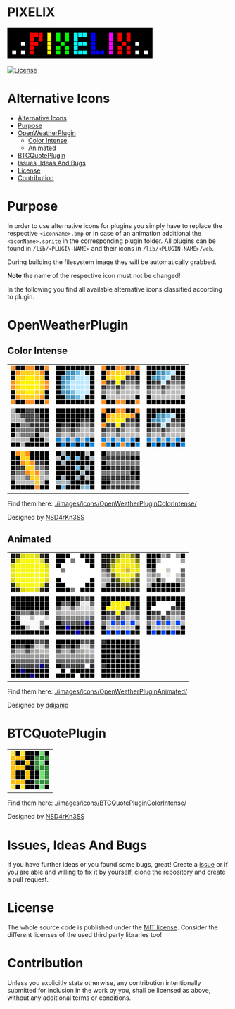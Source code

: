 # PIXELIX <!-- omit in toc -->
![PIXELIX](./images/LogoBlack.png)

[![License](https://img.shields.io/badge/license-MIT-blue.svg)](http://choosealicense.com/licenses/mit/)

# Alternative Icons

- [Alternative Icons](#alternative-icons)
- [Purpose](#purpose)
- [OpenWeatherPlugin](#openweatherplugin)
  - [Color Intense](#color-intense)
  - [Animated](#animated)
- [BTCQuotePlugin](#btcquoteplugin)
- [Issues, Ideas And Bugs](#issues-ideas-and-bugs)
- [License](#license)
- [Contribution](#contribution)

# Purpose

In order to use alternative icons for plugins you simply have to replace the respective ```<iconName>.bmp``` or in case of an animation additional the ```<iconName>.sprite``` in the corresponding plugin folder. All plugins can be found in ```/lib/<PLUGIN-NAME>``` and their icons in ```/lib/<PLUGIN-NAME>/web```.

During building the filesystem image they will be automatically grabbed.

**Note** the name of the respective icon must not be changed!

In the following you find all available alternative icons classified according to plugin.

# OpenWeatherPlugin

## Color Intense

|  |  |  |  |
| -------- | -------- | -------- | -------- |
|![01d](./../doc/images/icons/OpenWeatherPluginColorIntense/preview/01d.png)|![01n](./../doc/images/icons/OpenWeatherPluginColorIntense/preview/01n.png)|![02d](./../doc/images/icons/OpenWeatherPluginColorIntense/preview/02d.png)|![02n](./../doc/images/icons/OpenWeatherPluginColorIntense/preview/02n.png)|
|![04](./../doc/images/icons/OpenWeatherPluginColorIntense/preview/04.png)|![09](./../doc/images/icons/OpenWeatherPluginColorIntense/preview/09.png)|![10d](./../doc/images/icons/OpenWeatherPluginColorIntense/preview/10d.png)|![10n](./../doc/images/icons/OpenWeatherPluginColorIntense/preview/10n.png)|
|![11](./../doc/images/icons/OpenWeatherPluginColorIntense/preview/11.png)|![13](./../doc/images/icons/OpenWeatherPluginColorIntense/preview/13.png)|![50](./../doc/images/icons/OpenWeatherPluginColorIntense/preview/50.png)||

Find them here: [./images/icons/OpenWeatherPluginColorIntense/](./images/icons/OpenWeatherPluginColorIntense/)

Designed by [NSD4rKn3SS](https://github.com/NSD4rKn3SS)

## Animated

|  |  |  |  |
| -------- | -------- | -------- | -------- |
|![01d](./../doc/images/icons/OpenWeatherPluginAnimated/preview/01d.gif)|![01n](./../doc/images/icons/OpenWeatherPluginAnimated/preview/01n.gif)|![02d](./../doc/images/icons/OpenWeatherPluginAnimated/preview/02d.gif)|![02n](./../doc/images/icons/OpenWeatherPluginAnimated/preview/02n.gif)|
|![04](./../doc/images/icons/OpenWeatherPluginAnimated/preview/04.gif)|![09](./../doc/images/icons/OpenWeatherPluginAnimated/preview/09.gif)|![10d](./../doc/images/icons/OpenWeatherPluginAnimated/preview/10d.gif)|![10n](./../doc/images/icons/OpenWeatherPluginAnimated/preview/10n.gif)|
|![11](./../doc/images/icons/OpenWeatherPluginAnimated/preview/11.gif)|![13](./../doc/images/icons/OpenWeatherPluginAnimated/preview/13.gif)|![50](./../doc/images/icons/OpenWeatherPluginAnimated/preview/50.gif)||

Find them here: [./images/icons/OpenWeatherPluginAnimated/](./images/icons/OpenWeatherPluginAnimated/)

Designed by [ddijanic](https://github.com/ddijanic)

# BTCQuotePlugin

|  |
| -------- |
|![BTC_USD](./../doc/images/icons/BTCQuotePluginColorIntense/preview/BTC_USD.png)|

Find them here: [./images/icons/BTCQuotePluginColorIntense/](./images/icons/BTCQuotePluginColorIntense/)

Designed by [NSD4rKn3SS](https://github.com/NSD4rKn3SS)

# Issues, Ideas And Bugs
If you have further ideas or you found some bugs, great! Create a [issue](https://github.com/BlueAndi/esp-rgb-led-matrix/issues) or if you are able and willing to fix it by yourself, clone the repository and create a pull request.

# License
The whole source code is published under the [MIT license](http://choosealicense.com/licenses/mit/).
Consider the different licenses of the used third party libraries too!

# Contribution
Unless you explicitly state otherwise, any contribution intentionally submitted for inclusion in the work by you, shall be licensed as above, without any
additional terms or conditions.
